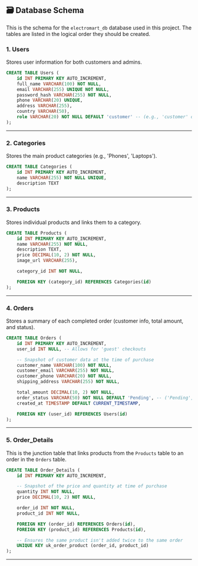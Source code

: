 ## 🗃️ Database Schema

This is the schema for the `electromart_db` database used in this project. The tables are listed in the logical order they should be created.

### 1\. Users

Stores user information for both customers and admins.

```sql
CREATE TABLE Users (
    id INT PRIMARY KEY AUTO_INCREMENT,
    full_name VARCHAR(100) NOT NULL,
    email VARCHAR(255) UNIQUE NOT NULL,
    password_hash VARCHAR(255) NOT NULL,
    phone VARCHAR(20) UNIQUE,
    address VARCHAR(255),
    country VARCHAR(50),
    role VARCHAR(20) NOT NULL DEFAULT 'customer' -- (e.g., 'customer' or 'admin')
);
```

---

### 2\. Categories

Stores the main product categories (e.g., 'Phones', 'Laptops').

```sql
CREATE TABLE Categories (
    id INT PRIMARY KEY AUTO_INCREMENT,
    name VARCHAR(255) NOT NULL UNIQUE,
    description TEXT
);
```

---

### 3\. Products

Stores individual products and links them to a category.

```sql
CREATE TABLE Products (
    id INT PRIMARY KEY AUTO_INCREMENT,
    name VARCHAR(255) NOT NULL,
    description TEXT,
    price DECIMAL(10, 2) NOT NULL,
    image_url VARCHAR(255),

    category_id INT NOT NULL,

    FOREIGN KEY (category_id) REFERENCES Categories(id)
);
```

---

### 4\. Orders

Stores a summary of each completed order (customer info, total amount, and status).

```sql
CREATE TABLE Orders (
    id INT PRIMARY KEY AUTO_INCREMENT,
    user_id INT NULL, -- Allows for 'guest' checkouts

    -- Snapshot of customer data at the time of purchase
    customer_name VARCHAR(100) NOT NULL,
    customer_email VARCHAR(255) NOT NULL,
    customer_phone VARCHAR(20) NOT NULL,
    shipping_address VARCHAR(255) NOT NULL,

    total_amount DECIMAL(10, 2) NOT NULL,
    order_status VARCHAR(50) NOT NULL DEFAULT 'Pending', -- ('Pending', 'Shipped', 'Cancelled')
    created_at TIMESTAMP DEFAULT CURRENT_TIMESTAMP,

    FOREIGN KEY (user_id) REFERENCES Users(id)
);
```

---

### 5\. Order_Details

This is the junction table that links products from the `Products` table to an order in the `Orders` table.

```sql
CREATE TABLE Order_Details (
    id INT PRIMARY KEY AUTO_INCREMENT,

    -- Snapshot of the price and quantity at time of purchase
    quantity INT NOT NULL,
    price DECIMAL(10, 2) NOT NULL,

    order_id INT NOT NULL,
    product_id INT NOT NULL,

    FOREIGN KEY (order_id) REFERENCES Orders(id),
    FOREIGN KEY (product_id) REFERENCES Products(id),

    -- Ensures the same product isn't added twice to the same order
    UNIQUE KEY uk_order_product (order_id, product_id)
);
```

---
